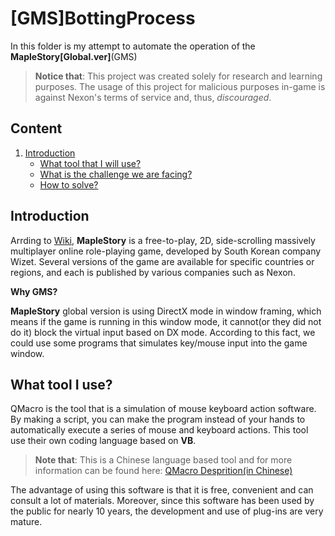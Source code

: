 # [GMS]BottingProcess

In this folder is my attempt to automate the operation of the **MapleStory[Global.ver]**(GMS)

> **Notice that**: This project was created solely for research and learning purposes. The usage of this project for malicious purposes in-game is against Nexon's terms of service and, thus, *discouraged*.

## Content
1. [Introduction](#introduction)
    - [What tool that I will use?](#what-tool-I-use)
    - [What is the challenge we are facing?](#what-is-the-challenge)
    - [How to solve?](#how-to-solve)
    

## Introduction
Arrding to [Wiki](<https://en.wikipedia.org/wiki/MapleStory>), **MapleStory** is a free-to-play, 2D, side-scrolling massively multiplayer online role-playing game, developed by South Korean company Wizet. Several versions of the game are available for specific countries or regions, and each is published by various companies such as Nexon.

**Why GMS?** 

**MapleStory** global version is using DirectX mode in window framing, which means if the game is running in this window mode, it cannot(or they did not do it) block the virtual input based on DX mode. According to this fact, we could use some programs that simulates key/mouse input into the game window. 

## What tool I use?
QMacro is the tool that is a simulation of mouse keyboard action software. By making a script, you can make the program instead of your hands to automatically execute a series of mouse and keyboard actions. This tool use their own coding language based on **VB**.

>**Note that**: This is a Chinese language based tool and for more information can be found here: [QMacro Desprition(in Chinese)](<https://baike.baidu.com/item/%E6%8C%89%E9%94%AE%E7%B2%BE%E7%81%B5>)

The advantage of using this software is that it is free, convenient and can consult a lot of materials. Moreover, since this software has been used by the public for nearly 10 years, the development and use of plug-ins are very mature.

